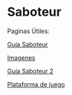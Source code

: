 # Saboteur

Paginas Útiles:

[Guía Saboteur ](http://elbosondegeeks.com/2010/07/28/saboteur-juego-de-cartas-agil-dinamico-y-divertido/)

[Imagenes](http://www.boardgamegeek.com/image/1105468/saboteur)

[Guía Saboteur 2](http://jugamosuna.es/blog/2013/02/21/jugamos-una-de-saboteur/)

[Plataforma de juego ](http://es.boardgamearena.com/#!gamepanel?game=saboteur)


